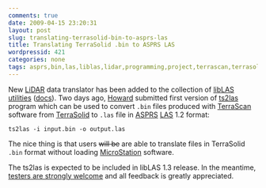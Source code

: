 ```yaml
---
comments: true
date: 2009-04-15 23:20:31
layout: post
slug: translating-terrasolid-bin-to-asprs-las
title: Translating TerraSolid .bin to ASPRS LAS
wordpressid: 421
categories: none
tags: asprs,bin,las,liblas,lidar,programming,project,terrascan,terrasolid,tool,ts2las,utility
---
```


New [LiDAR](http://en.wikipedia.org/wiki/LiDAR) data translator has been added to the collection of [libLAS](http://liblas.org/) [utilities](http://liblas.org/browser/trunk/apps/) ([docs](http://liblas.org/browser/trunk/doc)). Two days ago, [Howard](http://hobu.biz/) submitted first version of [ts2las](http://liblas.orgy/browser/trunk/apps/ts2las.cpp) program which can be used to convert `.bin` files produced with [TerraScan](https://lidarbb.cr.usgs.gov/index.php?showforum=30) software from [TerraSolid](http://www.terrasolid.fi/) to `.las` file in [ASPRS](http://www.asprs.org/) [LAS](http://www.asprs.org/society/committees/lidar/lidar_format.html) 1.2 format:




    
    ts2las -i input.bin -o output.las





The nice thing is that users <del>will be</del> are able to translate files in TerraSolid `.bin` format without loading [MicroStation](http://en.wikipedia.org/wiki/MicroStation) software.





The ts2las is expected to be included in libLAS 1.3 release. In the meantime, [testers are strongly welcome](http://lists.osgeo.org/pipermail/liblas-devel/2009-April/000457.html) and all feedback is greatly appreciated.
